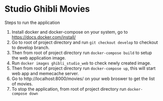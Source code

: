 # Studio Ghibli Movies

Steps to run the application
1. Install docker and docker-compose on your system, go to https://docs.docker.com/install/
2. Go to root of project directory and run `git checkout develop` to checkout to develop branch.
3. Then from root of project directory run `docker-compose build` to setup the web application image.
4. Run `docker images ghibli_studio_web` to check newly created image.
5. Then from root of project directory run `docker-compose up`, this will start web app and memecache server.
6. Go to http://localhost:8000/movies/ on your web broswer to get the list of movies.
7. To stop the application, from root of project directory run `docker-compose down`
